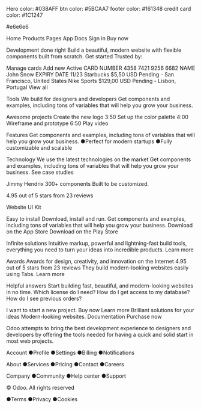 Hero color: #038AFF
btn color: #5BCAA7
footer color: #161348
credit card color: #1C1247

<!-- TEXT -->

#e6e6e6

Home
Products
Pages
App
Docs
Sign in
Buy now

Development done right
Build a beautiful, modern website with flexible components built from scratch.
Get started
Trusted by:

Manage cards
Add new
Active
CARD NUMBER
4358
7421
9256
6682
NAME
John Snow
EXPIRY DATE
11/23
Starbucks
$5,50 USD
Pending - San Francisco, United States
Nike Sports
$129,00 USD
Pending - Lisbon, Portugal
View all

Tools
We build for designers and developers
Get components and examples, including tons of variables that will help you grow your business.

Awesome projects
Create the new logo
3:50
Set up the color palette
4:00
Wireframe and prototype
6:50
Play video

Features
Get components and examples, including tons of variables that will help you grow your business.
●Perfect for modern startups
●Fully customizable and scalable

Technology
We use the latest technologies on the market
Get components and examples, including tons of variables that will help you grow your business.
See case studies

Jimmy Hendrix
300+ components
Built to be customized.

4.95 out of 5 stars from 23 reviews

Website UI Kit

Easy to install
Download, install and run.
Get components and examples, including tons of variables that will help you grow your business.
Download on the App Store
Download on the Play Store

Infinite solutions
Intuitive markup, powerful and lightning-fast build tools,
everything you need to turn your ideas into incredible products.
Learn more

Awards
Awards for design, creativity, and innovation on the Internet
4.95 out of 5 stars from 23 reviews
They build modern-looking websites easily using Tabs.
Learn more

Helpful answers
Start building fast, beautiful, and modern-looking websites in no time.
Which license do I need?
How do I get access to my database?
How do I see previous orders?

I want to start a new project.
Buy now
Learn more
Brilliant solutions for your ideas
Modern-looking websites.
Documentation
Purchase now

Odoo attempts to bring the best development experience to designers and developers by offering the tools needed for having a quick and solid start in most web projects.

Account
●Profile
●Settings
●Billing
●Notifications

About
●Services
●Pricing
●Contact
●Careers

Company
●Community
●Help center
●Support

© Odoo. All rights reserved

●Terms
●Privacy
●Cookies
